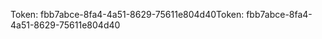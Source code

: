 <span data-ttu-id="daa8e-101">Token: fbb7abce-8fa4-4a51-8629-75611e804d40</span><span class="sxs-lookup"><span data-stu-id="daa8e-101">Token: fbb7abce-8fa4-4a51-8629-75611e804d40</span></span>